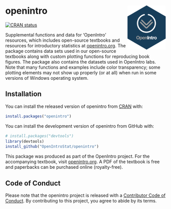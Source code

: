 
# openintro <a href="https://www.openintro.org/"><img src="man/figures/openintro-hex.png" align="right" height="139"></a>

<!-- badges: start -->

[![CRAN
status](https://www.r-pkg.org/badges/version/openintro)](https://cran.r-project.org/package=openintro)
<!-- badges: end -->

Supplemental functions and data for ‘OpenIntro’ resources, which
includes open-source textbooks and resources for introductory statistics
at [openintro.org](https://www.openintro.org/). The package contains
data sets used in our open-source textbooks along with custom plotting
functions for reproducing book figures. The package also contains the
datasets used in OpenIntro labs. Note that many functions and examples
include color transparency; some plotting elements may not show up
properly (or at all) when run in some versions of Windows operating
system.

## Installation

You can install the released version of openintro from
[CRAN](https://CRAN.R-project.org) with:

``` r
install.packages("openintro")
```

You can install the development version of openintro from GitHub with:

``` r
# install.packages("devtools")
library(devtools)
install_github("OpenIntroStat/openintro")
```

This package was produced as part of the OpenIntro project. For the
accompanying textbook, visit [openintro.org](https://openintro.org). A
PDF of the textbook is free and paperbacks can be purchased online
(royalty-free).

## Code of Conduct

Please note that the openintro project is released with a [Contributor
Code of Conduct](CODE_OF_CONDUCT.md). By contributing to this project,
you agree to abide by its terms.
